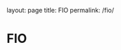 layout: page
title: FIO
permalink: /fio/

# FIO

<script id="asciicast-D9EFwlEUVx787hayFapdHljBW" src="https://asciinema.org/a/D9EFwlEUVx787hayFapdHljBW.js" async></script>
